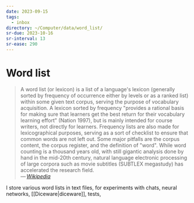 ```yaml
---
date: 2023-09-15
tags:
  - inbox
directory: ~/Computer/data/word_list/
sr-due: 2023-10-16
sr-interval: 13
sr-ease: 290
---
```


# Word list

> A word list (or lexicon) is a list of a language's lexicon (generally sorted
> by frequency of occurrence either by levels or as a ranked list) within some
> given text corpus, serving the purpose of vocabulary acquisition. A lexicon
> sorted by frequency "provides a rational basis for making sure that learners
> get the best return for their vocabulary learning effort" (Nation 1997), but
> is mainly intended for course writers, not directly for learners. Frequency
> lists are also made for lexicographical purposes, serving as a sort of
> checklist to ensure that common words are not left out. Some major pitfalls
> are the corpus content, the corpus register, and the definition of "word".
> While word counting is a thousand years old, with still gigantic analysis done
> by hand in the mid-20th century, natural language electronic processing of
> large corpora such as movie subtitles (SUBTLEX megastudy) has accelerated the
> research field.\
> — <cite>[Wikipedia](https://en.wikipedia.org/wiki/Word_list)</cite>

I store various word lists in text files, for experiments with chats, neural
networks, [[Diceware|diceware]], tests,

